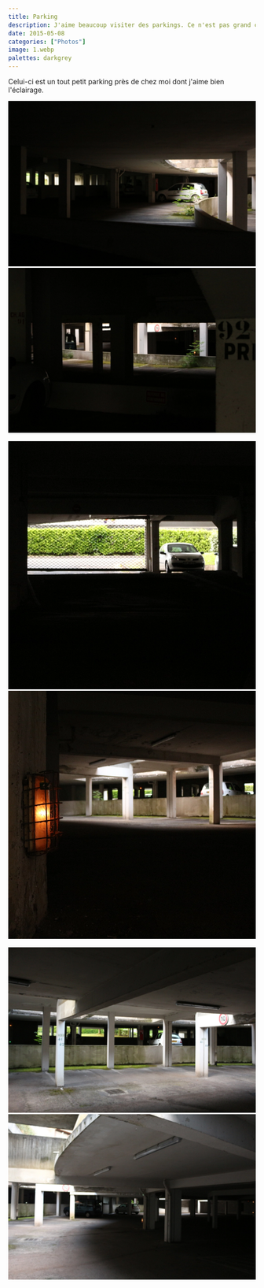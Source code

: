 ```yaml
---
title: Parking
description: J'aime beaucoup visiter des parkings. Ce n'est pas grand chose, mais ils ont souvent une ambiance saisissante.
date: 2015-05-08
categories: ["Photos"]
image: 1.webp
palettes: darkgrey
---
```


Celui-ci est un tout petit parking près de chez moi dont j'aime bien l'éclairage.

![](1.webp) ![](2.webp)

![](3.webp) ![](4.webp)

![](5.webp) ![](6.webp)

